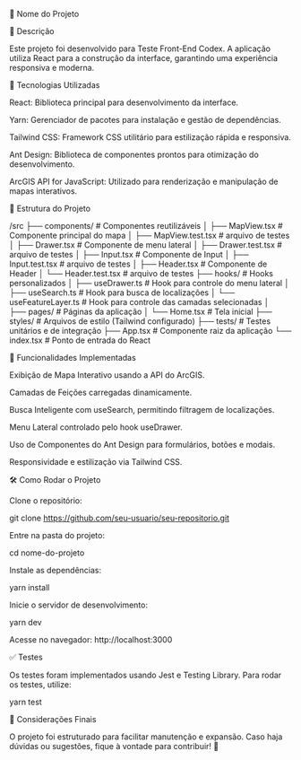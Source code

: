 📌 Nome do Projeto

📖 Descrição

Este projeto foi desenvolvido para Teste Front-End Codex. A aplicação utiliza React para a construção da interface, garantindo uma experiência responsiva e moderna.

🚀 Tecnologias Utilizadas

React: Biblioteca principal para desenvolvimento da interface.

Yarn: Gerenciador de pacotes para instalação e gestão de dependências.

Tailwind CSS: Framework CSS utilitário para estilização rápida e responsiva.

Ant Design: Biblioteca de componentes prontos para otimização do desenvolvimento.

ArcGIS API for JavaScript: Utilizado para renderização e manipulação de mapas interativos.

📂 Estrutura do Projeto

/src
├── components/ # Componentes reutilizáveis
│ ├── MapView.tsx # Componente principal do mapa
│ ├── MapView.test.tsx # arquivo de testes
│ ├── Drawer.tsx # Componente de menu lateral
│ ├── Drawer.test.tsx # arquivo de testes
│ ├── Input.tsx # Componente de Input
│ ├── Input.test.tsx # arquivo de testes
│ ├── Header.tsx # Componente de Header
│ └── Header.test.tsx # arquivo de testes
├── hooks/ # Hooks personalizados
│ ├── useDrawer.ts # Hook para controle do menu lateral
│ ├── useSearch.ts # Hook para busca de localizações
│ └── useFeatureLayer.ts # Hook para controle das camadas selecionadas
│  
├── pages/ # Páginas da aplicação
│ └── Home.tsx # Tela inicial
├── styles/ # Arquivos de estilo (Tailwind configurado)
├── tests/ # Testes unitários e de integração
├── App.tsx # Componente raiz da aplicação
└── index.tsx # Ponto de entrada do React

🎯 Funcionalidades Implementadas

Exibição de Mapa Interativo usando a API do ArcGIS.

Camadas de Feições carregadas dinamicamente.

Busca Inteligente com useSearch, permitindo filtragem de localizações.

Menu Lateral controlado pelo hook useDrawer.

Uso de Componentes do Ant Design para formulários, botões e modais.

Responsividade e estilização via Tailwind CSS.

🛠️ Como Rodar o Projeto

Clone o repositório:

git clone https://github.com/seu-usuario/seu-repositorio.git

Entre na pasta do projeto:

cd nome-do-projeto

Instale as dependências:

yarn install

Inicie o servidor de desenvolvimento:

yarn dev

Acesse no navegador: http://localhost:3000

✅ Testes

Os testes foram implementados usando Jest e Testing Library. Para rodar os testes, utilize:

yarn test

📌 Considerações Finais

O projeto foi estruturado para facilitar manutenção e expansão. Caso haja dúvidas ou sugestões, fique à vontade para contribuir! 🚀
